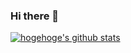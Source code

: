 ### Hi there 👋
[![hogehoge's github stats](https://github-readme-stats.vercel.app/api?username=kitsuneHello&hide=contribs&count_private=true&show_icons=true&theme=tokyonight)](https://github.com/kitsuneHello/)
<!--
**kitsuneHello/kitsuneHello** is a ✨ _special_ ✨ repository because its `README.md` (this file) appears on your GitHub profile.

Here are some ideas to get you started:

- 🔭 I’m currently working on ...
- 🌱 I’m currently learning ...
- 👯 I’m looking to collaborate on ...
- 🤔 I’m looking for help with ...
- 💬 Ask me about ...
- 📫 How to reach me: ...
- 😄 Pronouns: ...
- ⚡ Fun fact: ...
-->
